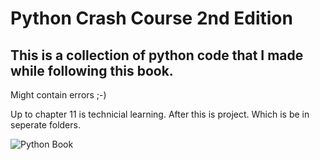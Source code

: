 # Python Crash Course 2nd Edition
## This is a collection of python code that I made while following this book.

Might contain errors ;-)

Up to chapter 11 is technicial learning. After this is project. Which is be in seperate folders.

![Python Book](https://ehmatthes.github.io/pcc_2e/images/cover.png)
